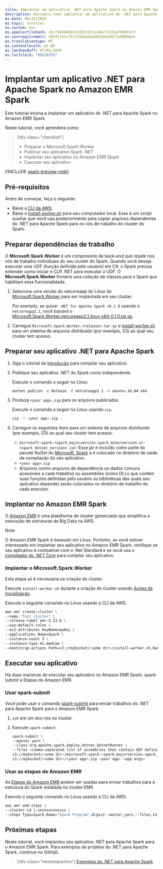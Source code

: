 ```yaml
---
title: Implantar um aplicativo .NET para Apache Spark no Amazon EMR Spark
description: Descubra como implantar um aplicativo do .NET para Apache Spark no Amazon EMR Spark.
ms.date: 06/25/2020
ms.topic: tutorial
ms.custom: mvc
ms.openlocfilehash: c6cf26044693c5d923d11e1bbc72232e7009fe73
ms.sourcegitcommit: e02d17b2cf9c1258dadda4810a5e6072a0089aee
ms.translationtype: MT
ms.contentlocale: pt-BR
ms.lasthandoff: 07/01/2020
ms.locfileid: "85618253"
---
```

# <a name="deploy-a-net-for-apache-spark-application-to-amazon-emr-spark"></a>Implantar um aplicativo .NET para Apache Spark no Amazon EMR Spark

Este tutorial ensina a implantar um aplicativo do .NET para Apache Spark no Amazon EMR Spark.

Neste tutorial, você aprenderá como:

> [!div class="checklist"]
>
> * Preparar o Microsoft.Spark.Worker
> * Publicar seu aplicativo Spark .NET
> * Implantar seu aplicativo no Amazon EMR Spark
> * Executar seu aplicativo

[!INCLUDE [spark-preview-note](../../../includes/spark-preview-note.md)]

## <a name="prerequisites"></a>Pré-requisitos

Antes de começar, faça o seguinte:

* Baixe a [CLI da AWS](https://aws.amazon.com/cli/).
* Baixe o [install-worker.sh](https://github.com/dotnet/spark/blob/master/deployment/install-worker.sh) para seu computador local. Esse é um script auxiliar que você usa posteriormente para copiar arquivos dependentes do .NET para Apache Spark para os nós de trabalho do cluster do Spark.

## <a name="prepare-worker-dependencies"></a>Preparar dependências de trabalho

O **Microsoft.Spark.Worker** é um componente de back-end que reside nos nós de trabalho individuais do seu cluster do Spark. Quando você deseja executar uma UDF (função definida pelo usuário) em C#, o Spark precisa entender como iniciar o CLR .NET para executar a UDF. O **Microsoft.Spark.Worker** fornece uma coleção de classes para o Spark que habilitam essa funcionalidade.

1. Selecione uma versão do netcoreapp do Linux do [Microsoft.Spark.Worker](https://github.com/dotnet/spark/releases) para ser implantada em seu cluster.

   Por exemplo, se quiser `.NET for Apache Spark v0.1.0` usando o `netcoreapp2.1`, você baixará o [Microsoft.Spark.Worker.netcoreapp2.1.linux-x64-0.1.0.tar.gz](https://github.com/dotnet/spark/releases/download/v0.1.0/Microsoft.Spark.Worker.netcoreapp2.1.linux-x64-0.1.0.tar.gz).

2. Carregue `Microsoft.Spark.Worker.<release>.tar.gz` e [install-worker.sh](https://github.com/dotnet/spark/blob/master/deployment/install-worker.sh) para um sistema de arquivos distribuído (por exemplo, S3) ao qual seu cluster tem acesso.

## <a name="prepare-your-net-for-apache-spark-app"></a>Preparar seu aplicativo .NET para Apache Spark

1. Siga o tutorial de [Introdução](get-started.md) para compilar seu aplicativo.

2. Publique seu aplicativo .NET do Spark como independente.

   Execute o comando a seguir no Linux.

   ```dotnetcli
   dotnet publish -c Release -f netcoreapp2.1 -r ubuntu.16.04-x64
   ```

3. Produza `<your app>.zip` para os arquivos publicados.

   Execute o comando a seguir no Linux usando `zip`.

   ```bash
   zip -r <your app>.zip .
   ```

4. Carregue os seguintes itens para um sistema de arquivos distribuído (por exemplo, S3) ao qual seu cluster tem acesso:

   * `microsoft-spark-<spark_majorversion.spark_minorversion.x>-<spark_dotnet_version>.jar`: Esse jar é incluído como parte do pacote NuGet do [Microsoft. Spark](https://www.nuget.org/packages/Microsoft.Spark/) e é colocado no diretório de saída da compilação do seu aplicativo.
   * `<your app>.zip`
   * Arquivos (como arquivos de dependência ou dados comuns acessíveis a cada trabalho) ou assemblies (como DLLs que contêm suas funções definidas pelo usuário ou bibliotecas das quais seu aplicativo depende) serão colocados no diretório de trabalho de cada executor.

## <a name="deploy-to-amazon-emr-spark"></a>Implantar no Amazon EMR Spark

O [Amazon EMR](https://docs.aws.amazon.com/emr/latest/ManagementGuide/emr-what-is-emr.html) é uma plataforma de cluster gerenciada que simplifica a execução de estruturas de Big Data na AWS.

> [!NOTE]
> O Amazon EMR Spark é baseado em Linux. Portanto, se você estiver interessado em implantar seu aplicativo no Amazon EMR Spark, verifique se seu aplicativo é compatível com o .Net Standard e se você usa o [compilador do .NET Core](https://dotnet.microsoft.com/download) para compilar seu aplicativo.

### <a name="deploy-microsoftsparkworker"></a>Implantar o Microsoft.Spark.Worker

Esta etapa só é necessária na criação do cluster.

Execute `install-worker.sh` durante a criação do cluster usando [Ações de Inicialização](https://docs.aws.amazon.com/emr/latest/ManagementGuide/emr-plan-bootstrap.html).

Execute o seguinte comando no Linux usando a CLI da AWS.

```bash
aws emr create-cluster \
--name "Test cluster" \
--release-label emr-5.23.0 \
--use-default-roles \
--ec2-attributes KeyName=myKey \
--applications Name=Spark \
--instance-count 3 \
--instance-type m1.medium \
--bootstrap-actions Path=s3://mybucket/<some dir>/install-worker.sh,Name="Install Microsoft.Spark.Worker",Args=["aws","s3://mybucket/<some dir>/Microsoft.Spark.Worker.<release>.tar.gz","/usr/local/bin"]
```

## <a name="run-your-app"></a>Executar seu aplicativo

Há duas maneiras de executar seu aplicativo no Amazon EMR Spark: spark-submit e Etapas do Amazon EMR.

### <a name="use-spark-submit"></a>Usar spark-submit

Você pode usar o comando [spark-submit](https://spark.apache.org/docs/latest/submitting-applications.html) para enviar trabalhos do .NET para Apache Spark para o Amazon EMR Spark.

1. `ssh` em um dos nós no cluster.

2. Execute `spark-submit`.

   ```bash
   spark-submit \
   --master yarn \
   --class org.apache.spark.deploy.dotnet.DotnetRunner \
   --files <comma-separated list of assemblies that contain UDF definitions, if any> \
   s3://mybucket/<some dir>/microsoft-spark-<spark_majorversion.spark_minorversion.x>-<spark_dotnet_version>.jar \
   s3://mybucket/<some dir>/<your app>.zip <your app> <app args>
   ```

### <a name="use-amazon-emr-steps"></a>Usar as etapas do Amazon EMR

As [Etapas do Amazon EMR](https://docs.aws.amazon.com/emr/latest/ReleaseGuide/emr-spark-submit-step.html) podem ser usadas para enviar trabalhos para a estrutura do Spark instalada no cluster EMR.

Execute o seguinte comando no Linux usando a CLI da AWS.

```bash
aws emr add-steps \
--cluster-id j-xxxxxxxxxxxxx \
--steps Type=spark,Name="Spark Program",Args=[--master,yarn,--files,s3://mybucket/<some dir>/<udf assembly>,--class,org.apache.spark.deploy.dotnet.DotnetRunner,s3://mybucket/<some dir>/microsoft-spark-<spark_majorversion.spark_minorversion.x>-<spark_dotnet_version>.jar,s3://mybucket/<some dir>/<your app>.zip,<your app>,<app arg 1>,<app arg 2>,...,<app arg n>],ActionOnFailure=CONTINUE
```

## <a name="next-steps"></a>Próximas etapas

Neste tutorial, você implantou seu aplicativo .NET para Apache Spark para o Amazon EMR Spark. Para exemplos de projetos do .NET para Apache Spark, continue no GitHub.

> [!div class="nextstepaction"]
> [Exemplos do .NET para Apache Spark](https://github.com/dotnet/spark/tree/master/examples)
